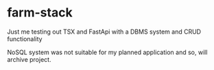 # farm-stack
Just me testing out TSX and FastApi with a DBMS system and CRUD functionality

NoSQL system was not suitable for my planned application and so, will archive project.
